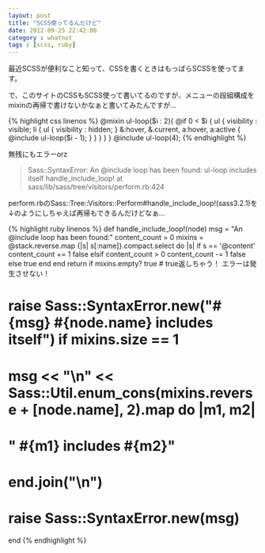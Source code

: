 ```yaml
---
layout: post
title: "SCSS使ってるんだけど"
date: 2012-09-25 22:42:00
category : whatnot
tags : [scss, ruby]
---
```

最近SCSSが便利なこと知って、CSSを書くときはもっぱらSCSSを使ってます。

で、このサイトのCSSもSCSS使って書いてるのですが、メニューの段組構成をmixinの再帰で書けないかなぁと書いてみたんですが...

<!--more-->

{% highlight css linenos %}
@mixin ul-loop($i : 2){
  @if 0 < $i {
	ul {
	  visibility  :  visible;
	  li {
		ul {
		  visibility  :  hidden;
		}
		&:hover,
		&.current,
		a:hover,
		a:active {
		  @include ul-loop($i - 1);
		}
	  }
	}
  }
}
@include ul-loop(4);
{% endhighlight %}


無残にもエラーorz

> Sass::SyntaxError: An @include loop has been found: ul-loop includes itself
>   handle_include_loop! at sass/lib/sass/tree/visitors/perform.rb:424


perform.rbのSass::Tree::Visitors::Perform#handle_include_loop!(sass3.2.1)を↓のようにしちゃえば再帰もできるんだけどなぁ...

{% highlight ruby linenos %}
def handle_include_loop!(node)
  msg = "An @include loop has been found:"
  content_count = 0
  mixins = @stack.reverse.map {|s| s[:name]}.compact.select do |s|
	if s == '@content'
	  content_count += 1
	  false
	elsif content_count > 0
	  content_count -= 1
	  false
	else
	  true
	end
  end
  return if mixins.empty?
  true            # true返しちゃう！  エラーは発生させない！
#  raise Sass::SyntaxError.new("#{msg} #{node.name} includes itself") if mixins.size == 1
#
#  msg << "\n" << Sass::Util.enum_cons(mixins.reverse + [node.name], 2).map do |m1, m2|
#  "    #{m1} includes #{m2}"
#  end.join("\n")
#  raise Sass::SyntaxError.new(msg)
end
{% endhighlight %}

